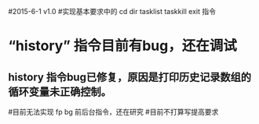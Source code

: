 #2015-6-1 v1.0
#实现基本要求中的 cd dir tasklist taskkill exit 指令
# “history” 指令目前有bug，还在调试
## history 指令bug已修复，原因是打印历史记录数组的循环变量未正确控制。
#目前无法实现 fp bg 前后台指令，还在研究
#目前不打算写提高要求
